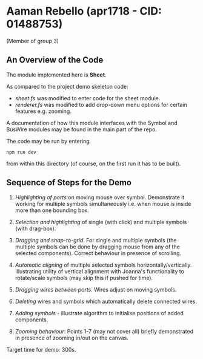 # Aaman Rebello (apr1718 - CID: 01488753)
(Member of group 3)


## An Overview of the Code

The module implemented here is **Sheet**.

As compared to the project demo skeleton code:
- *sheet.fs* was modified to enter code for the sheet module.
- *renderer.fs* was modified to add drop-down menu options for certain features e.g. zooming.

A documentation of how this module interfaces with the Symbol and BusWire modules may be found in the main part of the repo.

The code may be run by entering

```
npm run dev

```

from within this directory (of course, on the first run it has to be built).


## Sequence of Steps for the Demo

1. *Highlighting of ports* on moving mouse over symbol. Demonstrate it working for multiple symbols simultaneously i.e. when mouse is inside more than one bounding box.

2. *Selection and highlighting* of single (with click) and multiple symbols (with drag-box).

3. *Dragging and snap-to-grid*. For single and multiple symbols (the multiple symbols can be done by dragging mouse from any of the selected components). Correct behaviour in presence of scrolling.

4. *Automatic aligning* of multiple selected symbols horizontally/vertically. Illustrating utility of vertical alignment with Joanna's functionality to rotate/scale symbols (may skip this if pushed for time).

5. *Dragging wires between ports*. Wires adjust on moving symbols.

6. *Deleting* wires and symbols which automatically delete connected wires.  

7. *Adding symbols* - illustrate algorithm to initialise positions of added components.

7. *Zooming behaviour*: Points 1-7 (may not cover all) briefly demonstrated in presence of zooming in/out on the canvas.

Target time for demo: 300s.
